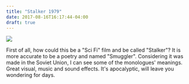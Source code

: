```yaml
---
title: "Stalker 1979"
date: 2017-08-16T16:17:44-04:00
draft: true
---
```


![](https://curzonblob.blob.core.windows.net/media/5283/stalker-poster.jpg)

First of all, how could this be a "Sci Fi" film and be called "Stalker"? It is more accurate to be a poetry and named "Smuggler". Considering it was made in the Soviet Union, I can see some of the monologues' meanings. Great visual, music and sound effects. It's apocalyptic, will leave you wondering for days.